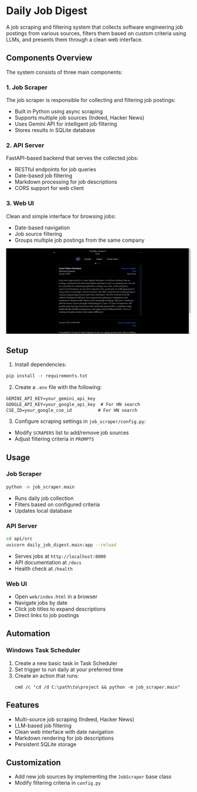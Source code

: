 # Daily Job Digest

A job scraping and filtering system that collects software engineering job postings from various sources, filters them based on custom criteria using LLMs, and presents them through a clean web interface.

## Components Overview

The system consists of three main components:

### 1. Job Scraper

The job scraper is responsible for collecting and filtering job postings:
- Built in Python using async scraping
- Supports multiple job sources (Indeed, Hacker News)
- Uses Gemini API for intelligent job filtering
- Stores results in SQLite database

### 2. API Server

FastAPI-based backend that serves the collected jobs:
- RESTful endpoints for job queries
- Date-based job filtering
- Markdown processing for job descriptions
- CORS support for web client

### 3. Web UI

Clean and simple interface for browsing jobs:
- Date-based navigation
- Job source filtering
- Groups multiple job postings from the same company

![Web UI Screenshot](docs/images/UI.png)

## Setup

1. Install dependencies:
```bash
pip install -r requirements.txt
```

2. Create a `.env` file with the following:
```env
GEMINI_API_KEY=your_gemini_api_key
GOOGLE_API_KEY=your_google_api_key  # For HN search
CSE_ID=your_google_cse_id          # For HN search
```

3. Configure scraping settings in `job_scraper/config.py`:
- Modify `SCRAPERS` list to add/remove job sources
- Adjust filtering criteria in `PROMPTS`

## Usage

### Job Scraper
```bash
python -m job_scraper.main
```
- Runs daily job collection
- Filters based on configured criteria
- Updates local database

### API Server
```bash
cd api/src
uvicorn daily_job_digest.main:app --reload
```
- Serves jobs at `http://localhost:8000`
- API documentation at `/docs`
- Health check at `/health`

### Web UI
- Open `web/index.html` in a browser
- Navigate jobs by date
- Click job titles to expand descriptions
- Direct links to job postings

## Automation

### Windows Task Scheduler

1. Create a new basic task in Task Scheduler
2. Set trigger to run daily at your preferred time
3. Create an action that runs:
   ```batch
   cmd /c "cd /d C:\path\to\project && python -m job_scraper.main"
   ```

## Features

- Multi-source job scraping (Indeed, Hacker News)
- LLM-based job filtering
- Clean web interface with date navigation
- Markdown rendering for job descriptions
- Persistent SQLite storage

## Customization

- Add new job sources by implementing the `JobScraper` base class
- Modify filtering criteria in `config.py`

